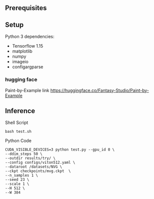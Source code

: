 ## Prerequisites

## Setup

Python 3 dependencies:

* Tensorflow 1.15
* matplotlib
* numpy
* imageio
*  configargparse

### hugging face
Paint-by-Example link
https://huggingface.co/Fantasy-Studio/Paint-by-Example

## Inference

Shell Script
```
bash test.sh
```

Python Code
```
CUDA_VISIBLE_DEVICES=3 python test.py --gpu_id 0 \
--ddim_steps 50 \
--outdir results/try/ \
--config configs/viton512.yaml \
--dataroot /datasets/NVG \
--ckpt checkpoints/mvg.ckpt  \
--n_samples 1 \
--seed 23 \
--scale 1 \
--H 512 \
--W 384 
```
